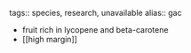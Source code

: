 tags:: species, research, unavailable
alias:: gac

- fruit rich in lycopene and beta-carotene
- [[high margin]]